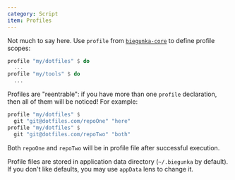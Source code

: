 ```yaml
---
category: Script
item: Profiles
---
```


Not much to say here. Use `profile` from [`biegunka-core`][1] to define profile scopes:

```haskell
profile "my/dotfiles" $ do
  ...
profile "my/tools" $ do
  ...
```

Profiles are "reentrable": if you have more than one `profile` declaration, then all of them will be noticed! For example:

```haskell
profile "my/dotfiles" $
  git "git@dotfiles.com/repoOne" "here"
profile "my/dotfiles" $
  git "git@dotfiles.com/repoTwo" "both"
```

Both `repoOne` and `repoTwo` will be in profile file after successful execution.

Profile files are stored in application data directory (`~/.biegunka` by default).
If you don't like defaults, you may use `appData` lens to change it.

  [1]: https://github.com/biegunka/biegunka-core
